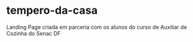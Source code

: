 # tempero-da-casa
Landing Page criada em parceria com os alunos do curso de Auxiliar de Cozinha do Senac DF

